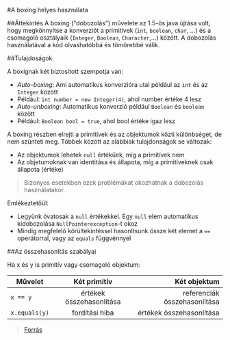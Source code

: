 #A boxing helyes használata

##Áttekintés
A boxing ("dobozolás") művelete az 1.5-ös java újtása volt, hogy megkönnyítse a konverziót a primitívek (`int`, `boolean`, `char`, ...) és a csomagoló osztályaik (`Integer`, `Boolean`, 
`Character`,...) között. 
A dobozolás használatával a kód olvashatóbbá és tömörebbé válik.

##Tulajdoságok

A boxignak két biztosított szempotja van:
*  *Auto-boxing*: Ami automatikus konverzióra utal például az `int` és az `Integer` között
  * Például: `int number = new Integer(4)`, ahol number értéke 4 lesz
*  *Auto-unboxing*: Automatikus konverzió például `Boolean` és `boolean` között
  * Például: `Boolean bool = true`, ahol bool értéke igaz lesz
  
A boxing részben elrejti a primitívek és az objektumok közti különbséget, de nem szünteti meg. Többek között az alábbiak tulajdonságok se változak:
*  Az objektumok lehetek `null` értékűek, míg a primitívek nem
*  Az objetumoknak van identitása és állapota, míg a primitíveknek csak állapota (értéke)

>Bizonyos esetekben ezek problémákat okozhatnak a dobozolás használatakor.

Emlékeztetőül:
  * Legyünk óvatosak a `null` értékekkel. Egy `null` elem automatikus kidobozolása `NullPointerexception`-t okoz
  * Mindig megfelelő körültekintéssel hasonltsunk össze két elemet a `==` operátorral, vagy az `equals` függvénnyel

##Az összehasonltás szabályai

Ha x és y is primitív vagy csomagoló objektum:

|**Művelet**  |Két primitív             |Két objektum                 |
|-------------|:-----------------------:|----------------------------:|
|`x == y`     |értékek összehasonlítása | referenciák összehasonlítása|
|`x.equals(y)`|fordítási hiba           |értékek összehasonlítása     |

>[Forrás](http://javapractices.com/topic/TopicAction.do?Id=197 "Forrás")